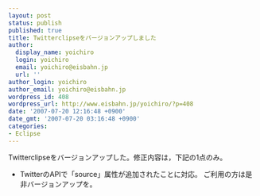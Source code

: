 ```yaml
---
layout: post
status: publish
published: true
title: Twitterclipseをバージョンアップしました
author:
  display_name: yoichiro
  login: yoichiro
  email: yoichiro@eisbahn.jp
  url: ''
author_login: yoichiro
author_email: yoichiro@eisbahn.jp
wordpress_id: 408
wordpress_url: http://www.eisbahn.jp/yoichiro/?p=408
date: '2007-07-20 12:16:48 +0900'
date_gmt: '2007-07-20 03:16:48 +0900'
categories:
- Eclipse
---
```


Twitterclipseをバージョンアップした。修正内容は，下記の1点のみ。

* TwitterのAPIで「source」属性が追加されたことに対応。
ご利用の方は是非バージョンアップを。
